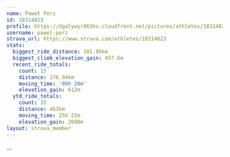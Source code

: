 ```yaml
---
name: Paweł Perz
id: 18314823
profile: https://dgalywyr863hv.cloudfront.net/pictures/athletes/18314823/5244308/1/large.jpg
username: pawel-perz
strava_url: https://www.strava.com/athletes/18314823
stats:
  biggest_ride_distance: 101.06km
  biggest_climb_elevation_gain: 457.6m
  recent_ride_totals:
    count: 15
    distance: 176.94km
    moving_time: '09h 20m'
    elevation_gain: 612m
  ytd_ride_totals:
    count: 35
    distance: 463km
    moving_time: 25h 21m
    elevation_gain: 2090m
layout: strava_member
--- 
```

...
